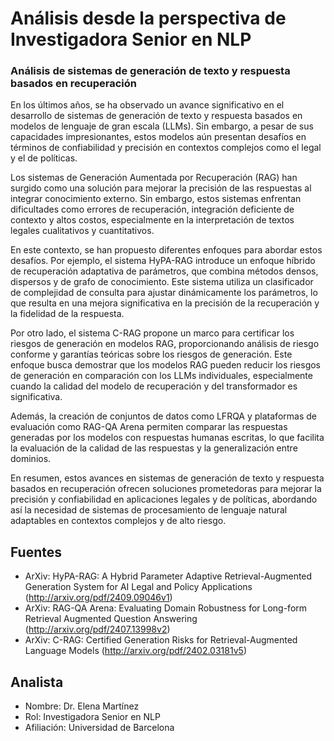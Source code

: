 # Análisis desde la perspectiva de Investigadora Senior en NLP

### Análisis de sistemas de generación de texto y respuesta basados en recuperación

En los últimos años, se ha observado un avance significativo en el desarrollo de sistemas de generación de texto y respuesta basados en modelos de lenguaje de gran escala (LLMs). Sin embargo, a pesar de sus capacidades impresionantes, estos modelos aún presentan desafíos en términos de confiabilidad y precisión en contextos complejos como el legal y el de políticas. 

Los sistemas de Generación Aumentada por Recuperación (RAG) han surgido como una solución para mejorar la precisión de las respuestas al integrar conocimiento externo. Sin embargo, estos sistemas enfrentan dificultades como errores de recuperación, integración deficiente de contexto y altos costos, especialmente en la interpretación de textos legales cualitativos y cuantitativos.

En este contexto, se han propuesto diferentes enfoques para abordar estos desafíos. Por ejemplo, el sistema HyPA-RAG introduce un enfoque híbrido de recuperación adaptativa de parámetros, que combina métodos densos, dispersos y de grafo de conocimiento. Este sistema utiliza un clasificador de complejidad de consulta para ajustar dinámicamente los parámetros, lo que resulta en una mejora significativa en la precisión de la recuperación y la fidelidad de la respuesta. 

Por otro lado, el sistema C-RAG propone un marco para certificar los riesgos de generación en modelos RAG, proporcionando análisis de riesgo conforme y garantías teóricas sobre los riesgos de generación. Este enfoque busca demostrar que los modelos RAG pueden reducir los riesgos de generación en comparación con los LLMs individuales, especialmente cuando la calidad del modelo de recuperación y del transformador es significativa.

Además, la creación de conjuntos de datos como LFRQA y plataformas de evaluación como RAG-QA Arena permiten comparar las respuestas generadas por los modelos con respuestas humanas escritas, lo que facilita la evaluación de la calidad de las respuestas y la generalización entre dominios.

En resumen, estos avances en sistemas de generación de texto y respuesta basados en recuperación ofrecen soluciones prometedoras para mejorar la precisión y confiabilidad en aplicaciones legales y de políticas, abordando así la necesidad de sistemas de procesamiento de lenguaje natural adaptables en contextos complejos y de alto riesgo.

## Fuentes
- ArXiv: HyPA-RAG: A Hybrid Parameter Adaptive Retrieval-Augmented Generation System for AI Legal and Policy Applications (http://arxiv.org/pdf/2409.09046v1)
- ArXiv: RAG-QA Arena: Evaluating Domain Robustness for Long-form Retrieval Augmented Question Answering (http://arxiv.org/pdf/2407.13998v2)
- ArXiv: C-RAG: Certified Generation Risks for Retrieval-Augmented Language Models (http://arxiv.org/pdf/2402.03181v5)

## Analista
- Nombre: Dr. Elena Martínez
- Rol: Investigadora Senior en NLP
- Afiliación: Universidad de Barcelona
